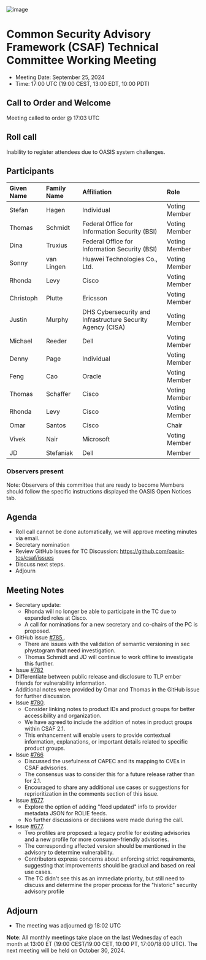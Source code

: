 ![image](https://user-images.githubusercontent.com/1690898/139102180-5c1e2583-14f1-4f58-ab2b-9e3807ed529c.png)

# Common Security Advisory Framework (CSAF) Technical Committee Working Meeting

- Meeting Date: September 25, 2024
- Time: 17:00 UTC (19:00 CEST, 13:00 EDT, 10:00 PDT)

## Call to Order and Welcome

Meeting called to order @ 17:03 UTC

## Roll call

Inability to register attendees due to OASIS system challenges.

## Participants

| Given Name | Family Name | Affiliation                                                 | Role                        |
|:-----------|:------------|:------------------------------------------------------------|:----------------------------|
| Stefan     | Hagen       | Individual                                                  | Voting Member |
| Thomas     | Schmidt     | Federal Office for Information Security (BSI)               | Voting Member               |
| Dina       | Truxius     | Federal Office for Information Security (BSI)               | Voting Member               |
| Sonny      | van Lingen  | Huawei Technologies Co., Ltd.                               | Voting Member               |
| Rhonda     | Levy        | Cisco                                                       | Voting Member               |
| Christoph   | Plutte     | Ericsson                                                    | Voting Member               |
| Justin     | Murphy      | DHS Cybersecurity and Infrastructure Security Agency (CISA) | Voting Member               |
| Michael    | Reeder      | Dell                                                        | Voting Member               |
| Denny      | Page        | Individual                                                  | Voting Member               |
| Feng       | Cao         | Oracle                                                      | Voting Member               |
| Thomas     | Schaffer    | Cisco                                                       | Voting Member               |
| Rhonda     | Levy        | Cisco                                                       | Voting Member               |
| Omar       | Santos      | Cisco                                                       | Chair                       |
| Vivek      |  Nair       | Microsoft                                                   | Voting Member               |
| JD         | Stefaniak   | Dell                                                        | Member                      |

### Observers present

Note: Observers of this committee that are ready to become Members should follow the specific instructions displayed the OASIS Open Notices tab.

## Agenda

- Roll call cannot be done automatically, we will approve meeting minutes via email.
- Secretary nomination
- Review GitHub Issues for TC Discussion:  https://github.com/oasis-tcs/csaf/issues
- Discuss next steps.
- Adjourn


## Meeting Notes

- Secretary update:
  - Rhonda will no longer be able to participate in the TC due to expanded roles at Cisco.
  - A call for nominations for a new secretary and co-chairs of the PC is proposed.
- GitHub issue [#785 ](https://github.com/oasis-tcs/csaf/issues/785).
  - There are issues with the validation of semantic versioning in sec phystogram that need investigation.
  - Thomas Schmidt and JD will continue to work offline to investigate this further.
- Issue [#782](https://github.com/oasis-tcs/csaf/issues/782)
 - Differentiate between public release and disclosure to TLP ember friends for vulnerability information.
 - Additional notes were provided by Omar and Thomas in the GitHub issue for further discussion.
- Issue [#780](https://github.com/oasis-tcs/csaf/issues/780).
  - Consider linking notes to product IDs and product groups for better accessibility and organization.
  - We have agreed to include the addition of notes in product groups within CSAF 2.1.
  - This enhancement will enable users to provide contextual information, explanations, or important details related to specific product groups.
- Issue [#766 ](https://github.com/oasis-tcs/csaf/issues/766)
  - Discussed the usefulness of CAPEC and its mapping to CVEs in CSAF advisories.
  - The consensus was to consider this for a future release rather than for 2.1.
  - Encouraged to share any additional use cases or suggestions for reprioritization in the comments section of this issue.
- Issue [#677](https://github.com/oasis-tcs/csaf/issues/677).
  - Explore the option of adding "feed updated" info to provider metadata JSON for ROLIE feeds.
  - No further discussions or decisions were made during the call.
- Issue [#677](https://github.com/oasis-tcs/csaf/issues/677).
  - Two profiles are proposed: a legacy profile for existing advisories and a new profile for more consumer-friendly advisories.
  - The corresponding affected version should be mentioned in the advisory to determine vulnerability.
  - Contributors express concerns about enforcing strict requirements, suggesting that improvements should be gradual and based on real use cases. 
  - The TC didn't see this as an immediate priority, but still need to discuss and determine the proper process for the "historic" security advisory profile

## Adjourn

- The meeting was adjourned @ 18:02 UTC

**Note**: All monthly meetings take place on the last Wednesday of each month at 13:00 ET (19:00 CEST/19:00 CET, 10:00 PT, 17:00/18:00 UTC).
The next meeting will be held on October 30, 2024.  
